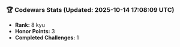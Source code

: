 ### 🏆 Codewars Stats (Updated: 2025-10-14 17:08:09 UTC)

- **Rank:** 8 kyu
- **Honor Points:** 3
- **Completed Challenges:** 1
